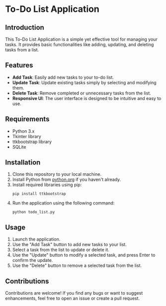 # To-Do List Application

## Introduction
This To-Do List Application is a simple yet effective tool for managing your tasks. It provides basic functionalities like adding, updating, and deleting tasks from a list.

## Features
- **Add Task**: Easily add new tasks to your to-do list.
- **Update Task**: Update existing tasks simply by selecting and modifying them.
- **Delete Task**: Remove completed or unnecessary tasks from the list.
- **Responsive UI**: The user interface is designed to be intuitive and easy to use.

## Requirements
- Python 3.x
- Tkinter library
- ttkbootstrap library
- SQLite

## Installation
1. Clone this repository to your local machine.
2. Install Python from [python.org](https://www.python.org/) if you haven't already.
3. Install required libraries using pip:
    ```
    pip install ttkbootstrap
    ```
4. Run the application using the following command:
    ```
    python todo_list.py
    ```

## Usage
1. Launch the application.
2. Use the "Add Task" button to add new tasks to your list.
3. Select a task from the list to update or delete it.
4. Use the "Update" button to modify a selected task, and press Enter to confirm the update.
5. Use the "Delete" button to remove a selected task from the list.

## Contributions
Contributions are welcome! If you find any bugs or want to suggest enhancements, feel free to open an issue or create a pull request.
